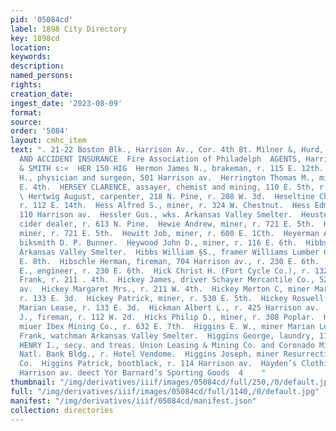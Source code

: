 ```yaml
---
pid: '05084cd'
label: 1898 City Directory
key: 1898cd
location: 
keywords: 
description: 
named_persons: 
rights: 
creation_date: 
ingest_date: '2023-08-09'
format: 
source: 
order: '5084'
layout: cmhc_item
text: ". 21-22 Boston Blk., Harrison Av., Cor. 4th 8t. Milner &, Hurd, FIRE, LIFE
  AND ACCIDENT INSURANCE  Fire Association of Philadelph  AGENTS, Harrison Av.  POWELL
  & SMITH s:«  HER 150 HIG  Hermon James N., brakeman, r. 115 E. 12th.  Heron John
  H., physician and surgeon, 501 Harrison av.  Herrington Thomas M., miner, r. 424
  E. 4th.  HERSEY CLARENCE, assayer, chemist and mining, 110 E. 5th, r. 132 E. 8th.
  \ Hertwig August, carpenter, 218 N. Pine, r. 208 W. 3d.  Heseltine Charles H., brakeman,
  r. 112 E. 14th.  Hess Alfred S., miner, r. 324 W. Chestnut.  Hess Edmund L., expressman,
  110 Harrison av.  Hessler Gus., wks. Arkansas Valley Smelter.  Heusted Lyman H.,
  cider dealer, r. 613 N. Pine.  Hewie Andrew, miner, r. 721 E. 5th.  Hewie William,
  miner, r. 721 E. 5th.  Hewitt Job, miner, r. 600 E. 1Cth.  Heyerman August J. F.,
  biksmith D. P. Bunner.  Heywood John D., miner, r. 116 E. 6th.  Hibbs M. L., wks.
  Arkansas Valley Smelter.  Hibbs William §S., framer Williams Lumber Co., r. 205
  E. 8th.  Hibschle Herman, fireman, 704 Harrison av., r. 230 E. 6th.  Hibschle William
  E., engineer, r. 230 E. 6th.  Hick Christ H. (Fort Cycle Co.), r. 132 W. 6th.  Hickey
  Frank, r. 211 . 4th.  Hickey James, driver Schayer Mercantile Co., 521 Harrison
  av.  Hickey Margaret Mrs., r. 211 W. 4th.  Hickey Merton C, miner Marian Lease,
  r. 133 E. 3d.  Hickey Patrick, miner, r. 530 E. 5th.  Hickey Roswell R, biksmith
  Marian Lease, r. 133 E. 3d.  Hickman Albert L., r. 425 Harrison av.  Hickman John
  J., fireman, r. 112 W. 2d.  Hicks Philip D., miner, r. 308 Poplar.  Hicks Richard,
  miuer Ibex Mining Co., r. 632 E. 7th.  Higgins E. W., miner Marian Lease.  Higgins
  Frank, watchman Arkansas Valley Smelter.  Higgins George, laundry, 116 E. 3d.  HIGGINS
  HENRY I., secy. and treas. Union Leasing & Mining Co. and Coronado Mining Co., American
  Natl. Bank Bldg., r. Hotel Vendome.  Higgins Joseph, miner Resurrection Gold Mining
  Co.  Higgins Patrick, bootblack, r. 114 Harrison av.  Hayden’s Clothing Store,  408
  Harrison av. deect Yor Barnard’s Sporting Goods  4    "
thumbnail: "/img/derivatives/iiif/images/05084cd/full/250,/0/default.jpg"
full: "/img/derivatives/iiif/images/05084cd/full/1140,/0/default.jpg"
manifest: "/img/derivatives/iiif/05084cd/manifest.json"
collection: directories
---
```

